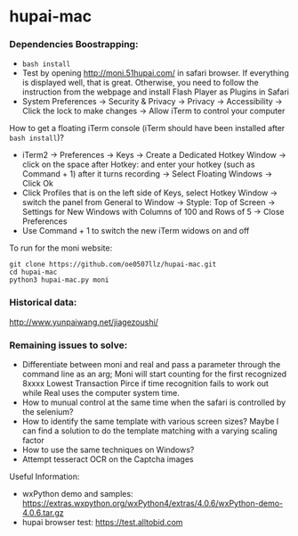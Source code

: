# hupai-mac

### Dependencies Boostrapping:
* ```bash install```
* Test by opening http://moni.51hupai.com/ in safari browser. If everything is displayed well, that is great. Otherwise, you need to follow the instruction from the webpage and install Flash Player as Plugins in Safari
* System Preferences -> Security & Privacy -> Privacy -> Accessibility -> Click the lock to make changes -> Allow iTerm to control your computer

How to get a floating iTerm console (iTerm should have been installed after ```bash install```)?
* iTerm2 -> Preferences -> Keys -> Create a Dedicated Hotkey Window -> click on the space after Hotkey: and enter your hotkey (such as Command + 1) after it turns recording -> Select Floating Windows -> Click Ok
* Click Profiles that is on the left side of Keys, select Hotkey Window -> switch the panel from General to Window -> Styple: Top of Screen -> Settings for New Windows with Columns of 100 and Rows of 5 -> Close Preferences
* Use Command + 1 to switch the new iTerm widows on and off

To run for the moni website: <br>
```
git clone https://github.com/oe0507llz/hupai-mac.git
cd hupai-mac
python3 hupai-mac.py moni
```

### Historical data: <br>
http://www.yunpaiwang.net/jiagezoushi/

### Remaining issues to solve:
* Differentiate between moni and real and pass a parameter through the command line as an arg; Moni will start counting for the first recognized 8xxxx Lowest Transaction Pirce if time recognition fails to work out while Real uses the computer system time.
* How to munual control at the same time when the safari is controlled by the selenium?
* How to identify the same template with various screen sizes? Maybe I can find a solution to do the template matching with a varying scaling factor
* How to use the same techniques on Windows?
* Attempt tesseract OCR on the Captcha images

Useful Information:
* wxPython demo and samples: https://extras.wxpython.org/wxPython4/extras/4.0.6/wxPython-demo-4.0.6.tar.gz
* hupai browser test: https://test.alltobid.com


